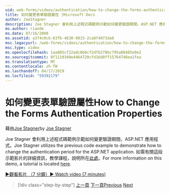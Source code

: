 ```yaml
---
uid: web-forms/videos/authentication/how-to-change-the-forms-authentication-properties
title: 如何變更表單驗證屬性 |Microsoft Docs
author: JoeStagner
description: Joe Stagner 會利用上述程式碼範例示範如何變更驗證期間，ASP.NET 應用程式。 如需有關第的詳細資訊...
ms.author: riande
ms.date: 07/16/2008
ms.assetid: a374c0cb-63fb-4630-9915-2ca8f4973da8
msc.legacyurl: /web-forms/videos/authentication/how-to-change-the-forms-authentication-properties
msc.type: video
ms.openlocfilehash: 1aa085cf22adc8b0cf2dfb278bc795a80485e9e2
ms.sourcegitcommit: 0f1119340e4464720cfd16d0ff15764746ea1fea
ms.translationtype: MT
ms.contentlocale: zh-TW
ms.lasthandoff: 04/17/2019
ms.locfileid: "59392179"
---
```

# <a name="how-to-change-the-forms-authentication-properties"></a><span data-ttu-id="f6a97-104">如何變更表單驗證屬性</span><span class="sxs-lookup"><span data-stu-id="f6a97-104">How to Change the Forms Authentication Properties</span></span>

<span data-ttu-id="f6a97-105">藉由[Joe Stagner](https://github.com/JoeStagner)</span><span class="sxs-lookup"><span data-stu-id="f6a97-105">by [Joe Stagner](https://github.com/JoeStagner)</span></span>

<span data-ttu-id="f6a97-106">Joe Stagner 會利用上述程式碼範例示範如何變更驗證期間，ASP.NET 應用程式。</span><span class="sxs-lookup"><span data-stu-id="f6a97-106">Joe Stagner utilizes the previous code example to demonstrate how to change the authentication period for the ASP.NET application.</span></span> <span data-ttu-id="f6a97-107">如需有關這段示範影片的詳細資訊，教學課程，說明所在[此處](../../overview/older-versions-security/introduction/forms-authentication-configuration-and-advanced-topics-vb.md)。</span><span class="sxs-lookup"><span data-stu-id="f6a97-107">For more information on this demo, a tutorial is located [here](../../overview/older-versions-security/introduction/forms-authentication-configuration-and-advanced-topics-vb.md).</span></span>

[<span data-ttu-id="f6a97-108">&#9654;觀看影片 （7 分鐘）</span><span class="sxs-lookup"><span data-stu-id="f6a97-108">&#9654; Watch video (7 minutes)</span></span>](https://channel9.msdn.com/Blogs/ASP-NET-Site-Videos/how-to-change-the-forms-authentication-properties)

> [!div class="step-by-step"]
> <span data-ttu-id="f6a97-109">[上一頁](using-basic-forms-authentication-in-aspnet.md)
> [下一頁](how-to-setup-and-use-cookie-less-authentication-in-an-aspnet-application.md)</span><span class="sxs-lookup"><span data-stu-id="f6a97-109">[Previous](using-basic-forms-authentication-in-aspnet.md)
[Next](how-to-setup-and-use-cookie-less-authentication-in-an-aspnet-application.md)</span></span>
